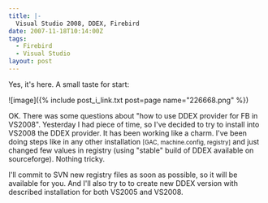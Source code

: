 ```yaml
---
title: |-
  Visual Studio 2008, DDEX, Firebird
date: 2007-11-18T10:14:00Z
tags:
  - Firebird
  - Visual Studio
layout: post
---
```

Yes, it's here. A small taste for start:

![image]({% include post_i_link.txt post=page name="226668.png" %})

OK. There was some questions about "how to use DDEX provider for FB in VS2008". Yesterday I had piece of time, so I've decided to try to install into VS2008 the DDEX provider. It has been working like a charm. I've been doing steps like in any other installation <small>[GAC, machine.config, registry]</small> and just changed few values in registry (using "stable" build of DDEX available on sourceforge). Nothing tricky.

I'll commit to SVN new registry files as soon as possible, so it will be available for you. And I'll also try to to create new DDEX version with described installation for both VS2005 and VS2008.